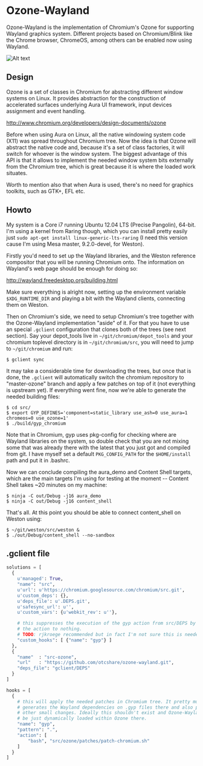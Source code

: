 Ozone-Wayland
============

Ozone-Wayland is the implementation of Chromium's Ozone for supporting Wayland graphics system. Different projects based on Chromium/Blink like the Chrome browser, ChromeOS, among others can be enabled now using Wayland.

![Alt text](https://raw.github.com/tiagovignatti/misc/master/chromium-2013-06-07-small.png "Content Shell running on Weston")


Design
------

Ozone is a set of classes in Chromium for abstracting different window systems on Linux. It provides abstraction for the construction of accelerated surfaces underlying Aura UI framework, input devices assignment and event handling. 

http://www.chromium.org/developers/design-documents/ozone

Before when using Aura on Linux, all the native windowing system code (X11) was spread throughout Chromium tree. Now the idea is that Ozone will abstract the native code and, because it's a set of class factories, it will switch for whoever is the window system. The biggest advantage of this API is that it allows to implement the needed window system bits externally from the Chromium tree, which is great because it is where the loaded work situates.

Worth to mention also that when Aura is used, there's no need for graphics toolkits, such as GTK+, EFL etc.

Howto
-----

My system is a Core i7 running Ubuntu 12.04 LTS (Precise Pangolin), 64-bit. I'm using a kernel from Raring though, which you can install pretty easily just `sudo apt-get install linux-generic-lts-raring` (I need this version cause I'm using Mesa master, 9.2.0-devel, for Weston).

Firstly you'd need to set up the Wayland libraries, and the Weston reference compositor that you will be running Chromium onto. The information on Wayland's web page should be enough for doing so:

http://wayland.freedesktop.org/building.html

Make sure everything is alright now, setting up the environment variable `$XDG_RUNTIME_DIR` and playing a bit with the Wayland clients, connecting them on Weston.

Then on Chromium's side, we need to setup Chromium's tree together with the Ozone-Wayland implementation "aside" of it. For that you have to use an special `.gclient` configuration that clones both of the trees (see next section). Say your depot_tools live in `~/git/chromium/depot_tools` and your chromium toplevel directory is in `~/git/chromium/src`, you will need to jump to `~/git/chromium` and run:

  ```
  $ gclient sync
  ```

It may take a considerable time for downloading the trees, but once that is done, the `.gclient` will automatically switch the chromium repository to "master-ozone" branch and apply a few patches on top of it (not everything is upstream yet). If everything went fine, now we're able to generate the needed building files:

  ```
  $ cd src/
  $ export GYP_DEFINES='component=static_library use_ash=0 use_aura=1 chromeos=0 use_ozone=1'
  $ ./build/gyp_chromium
  ```

Note that in Chromium, gyp uses pkg-config for checking where are Wayland libraries on the system, so double check that you are not mixing some that was already there with the latest that you just got and compiled from git. I have myself set a default `PKG_CONFIG_PATH` for the `$HOME/install` path and put it in .bashrc.

Now we can conclude compiling the aura_demo and Content Shell targets, which are the main targets I'm using for testing at the moment -- Content Shell takes ~20 minutes on my machine:

  ```
  $ ninja -C out/Debug -j16 aura_demo
  $ ninja -C out/Debug -j16 content_shell
  ```

That's all. At this point you should be able to connect content_shell on Weston using:

  ```
  $ ~/git/weston/src/weston &
  $ ./out/Debug/content_shell --no-sandbox
  ```

.gclient file
-------------
```python
solutions = [
  {
    u'managed': True,
    "name": "src",
    u'url': u'https://chromium.googlesource.com/chromium/src.git',
    u'custom_deps': {},
    u'deps_file': u'.DEPS.git',
    u'safesync_url': u'',
    u'custom_vars': {u'webkit_rev': u''},

    # this suppresses the execution of the gyp action from src/DEPS by setting
    # the action to nothing.
    # TODO: rjkroege recommended but in fact I'm not sure this is needed.
    "custom_hooks": [ {"name": "gyp"} ]
  },
  {
    "name"  : "src-ozone",
    "url"   : "https://github.com/otcshare/ozone-wayland.git",
    "deps_file": "gclient/DEPS"
  }
]

hooks = [
  {
    # this will apply the needed patches in Chromium tree. It pretty much
    # generates the Wayland dependencies on .gyp files there and also patch
    # other small changes. Ideally this shouldn't exist and Ozone-Wayland would
    # be just dynamically loaded within Ozone there.
    "name": "gyp",
    "pattern": ".",
    "action": [
        "bash", "src/ozone/patches/patch-chromium.sh"
    ]
  }
]
```
